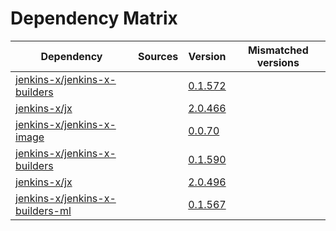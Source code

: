 # Dependency Matrix

Dependency | Sources | Version | Mismatched versions
---------- | ------- | ------- | -------------------
[jenkins-x/jenkins-x-builders](https://github.com/jenkins-x/jenkins-x-builders) |  | [0.1.572]() | 
[jenkins-x/jx](https://github.com/jenkins-x/jx) |  | [2.0.466]() | 
[jenkins-x/jenkins-x-image](https://github.com/jenkins-x/jenkins-x-image) |  | [0.0.70](https://github.com/jenkins-x/jenkins-x-image/releases/tag/0.0.70) | 
[jenkins-x/jenkins-x-builders](https://github.com/jenkins-x/jenkins-x-builders) |  | [0.1.590]() | 
[jenkins-x/jx](https://github.com/jenkins-x/jx) |  | [2.0.496](https://github.com/jenkins-x/jx/releases/tag/v2.0.496) | 
[jenkins-x/jenkins-x-builders-ml](https://github.com/jenkins-x/jenkins-x-builders-ml) |  | [0.1.567]() | 

